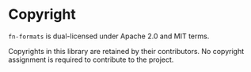 # Copyright

`fn-formats` is dual-licensed under Apache 2.0 and MIT terms.

Copyrights in this library are retained by their contributors.
No copyright assignment is required to contribute to the project.
